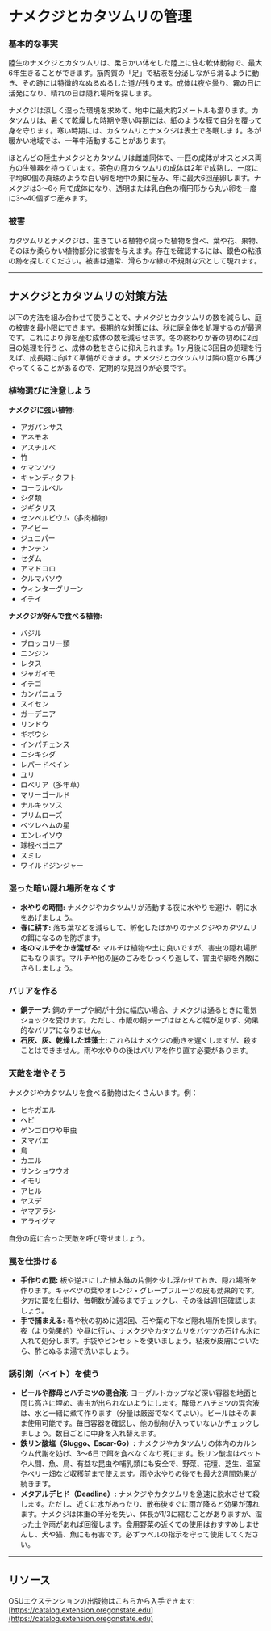 # ナメクジとカタツムリの管理

### 基本的な事実

陸生のナメクジとカタツムリは、柔らかい体をした陸上に住む軟体動物で、最大6年生きることができます。筋肉質の「足」で粘液を分泌しながら滑るように動き、その跡には特徴的なぬるぬるした道が残ります。成体は夜や曇り、霧の日に活発になり、晴れの日は隠れ場所を探します。

ナメクジは涼しく湿った環境を求めて、地中に最大約2メートルも潜ります。カタツムリは、暑くて乾燥した時期や寒い時期には、紙のような膜で自分を覆って身を守ります。寒い時期には、カタツムリとナメクジは表土で冬眠します。冬が暖かい地域では、一年中活動することがあります。

ほとんどの陸生ナメクジとカタツムリは雌雄同体で、一匹の成体がオスとメス両方の生殖器を持っています。茶色の庭カタツムリの成体は2年で成熟し、一度に平均80個の真珠のような白い卵を地中の巣に産み、年に最大6回産卵します。ナメクジは3～6ヶ月で成体になり、透明または乳白色の楕円形から丸い卵を一度に3～40個ずつ産みます。

### 被害

カタツムリとナメクジは、生きている植物や腐った植物を食べ、葉や花、果物、そのほか柔らかい植物部分に被害を与えます。存在を確認するには、銀色の粘液の跡を探してください。被害は通常、滑らかな縁の不規則な穴として現れます。

---

## ナメクジとカタツムリの対策方法

以下の方法を組み合わせて使うことで、ナメクジとカタツムリの数を減らし、庭の被害を最小限にできます。長期的な対策には、秋に庭全体を処理するのが最適です。これにより卵を産む成体の数を減らせます。冬の終わりか春の初めに2回目の処理を行うと、成体の数をさらに抑えられます。1ヶ月後に3回目の処理を行えば、成長期に向けて準備ができます。ナメクジとカタツムリは隣の庭から再びやってくることがあるので、定期的な見回りが必要です。

### 植物選びに注意しよう

**ナメクジに強い植物:**
- アガパンサス
- アネモネ
- アスチルベ
- 竹
- ケマンソウ
- キャンディタフト
- コーラルベル
- シダ類
- ジギタリス
- センペルビウム（多肉植物）
- アイビー
- ジュニパー
- ナンテン
- セダム
- アマドコロ
- クルマバソウ
- ウィンターグリーン
- イチイ

**ナメクジが好んで食べる植物:**
- バジル
- ブロッコリー類
- ニンジン
- レタス
- ジャガイモ
- イチゴ
- カンパニュラ
- スイセン
- ガーデニア
- リンドウ
- ギボウシ
- インパチェンス
- ニシキシダ
- レパードベイン
- ユリ
- ロベリア（多年草）
- マリーゴールド
- ナルキッソス
- プリムローズ
- ベツレヘムの星
- エンレイソウ
- 球根ベゴニア
- スミレ
- ワイルドジンジャー

### 湿った暗い隠れ場所をなくす

- **水やりの時間:** ナメクジやカタツムリが活動する夜に水やりを避け、朝に水をあげましょう。
- **春に耕す:** 落ち葉などを減らして、孵化したばかりのナメクジやカタツムリの餌になるのを防ぎます。
- **冬のマルチをかき混ぜる:** マルチは植物や土に良いですが、害虫の隠れ場所にもなります。マルチや他の庭のごみをひっくり返して、害虫や卵を外敵にさらしましょう。

### バリアを作る

- **銅テープ:** 銅のテープや網が十分に幅広い場合、ナメクジは通るときに電気ショックを受けます。ただし、市販の銅テープはほとんど幅が足りず、効果的なバリアになりません。
- **石灰、灰、乾燥した珪藻土:** これらはナメクジの動きを遅くしますが、殺すことはできません。雨や水やりの後はバリアを作り直す必要があります。

### 天敵を増やそう

ナメクジやカタツムリを食べる動物はたくさんいます。例：
- ヒキガエル
- ヘビ
- ゲンゴロウや甲虫
- ヌマバエ
- 鳥
- カエル
- サンショウウオ
- イモリ
- アヒル
- ヤスデ
- ヤマアラシ
- アライグマ

自分の庭に合った天敵を呼び寄せましょう。

### 罠を仕掛ける

- **手作りの罠:** 板や逆さにした植木鉢の片側を少し浮かせておき、隠れ場所を作ります。キャベツの葉やオレンジ・グレープフルーツの皮も効果的です。夕方に罠を仕掛け、毎朝数が減るまでチェックし、その後は週1回確認しましょう。
- **手で捕まえる:** 春や秋の初めに週2回、石や葉の下など隠れ場所を探します。夜（より効果的）や昼に行い、ナメクジやカタツムリをバケツの石けん水に入れて処分します。手袋やピンセットを使いましょう。粘液が皮膚についたら、酢とぬるま湯で洗いましょう。

### 誘引剤（ベイト）を使う

- **ビールや酵母とハチミツの混合液:** ヨーグルトカップなど深い容器を地面と同じ高さに埋め、害虫が出られないようにします。酵母とハチミツの混合液は、水と一緒に煮て作ります（分量は厳密でなくてよい）。ビールはそのまま使用可能です。毎日容器を確認し、他の動物が入っていないかチェックしましょう。数日ごとに中身を入れ替えます。
- **鉄リン酸塩（Sluggo、Escar-Go）:** ナメクジやカタツムリの体内のカルシウム代謝を妨げ、3～6日で餌を食べなくなり死にます。鉄リン酸塩はペットや人間、魚、鳥、有益な昆虫や哺乳類にも安全で、野菜、花壇、芝生、温室やベリー畑など収穫前まで使えます。雨や水やりの後でも最大2週間効果が続きます。
- **メタアルデヒド（Deadline）:** ナメクジやカタツムリを急速に脱水させて殺します。ただし、近くに水があったり、散布後すぐに雨が降ると効果が薄れます。ナメクジは体重の半分を失い、体長が1/3に縮むことがありますが、湿った土や雨があれば回復します。食用野菜の近くでの使用はおすすめしませんし、犬や猫、魚にも有害です。必ずラベルの指示を守って使用してください。

---

## リソース

OSUエクステンションの出版物はこちらから入手できます: [https://catalog.extension.oregonstate.edu](https://catalog.extension.oregonstate.edu)
